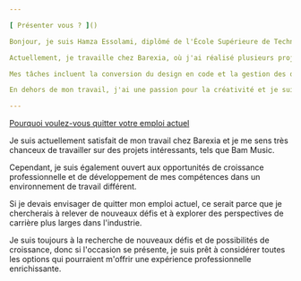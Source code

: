 ```yaml
---

[ Présenter vous ? ]()

Bonjour, je suis Hamza Essolami, diplômé de l'École Supérieure de Technologie en Informatique. Depuis trois ans, j'ai travaillé en tant que développeur frontend, et je suis passionné par la création de produits beaux et performants qui offrent une excellente expérience utilisateur. 

Actuellement, je travaille chez Barexia, où j'ai réalisé plusieurs projets intéressants. Je suis également responsable de la gestion des ressources en back office ainsi de la front-office pour un projet majeur appelé Bam Music, un site de streaming musical similaire à Spotify, où les utilisateurs peuvent écouter, télécharger et acheter des licences musicales. 

Mes tâches incluent la conversion du design en code et la gestion des différentes API. En tant que chef d'équipe, je suis responsable de l'attribution des tâches et de la révision du code, ainsi que de la communication directe avec le propriétaire du produit pour comprendre les tâches à accomplir. 

En dehors de mon travail, j'ai une passion pour la créativité et je suis également un peintre et un acteur de théâtre. Merci pour cette opportunité de partager mes expériences et mes passions avec vous. 

---
```


[ Pourquoi voulez-vous quitter votre emploi actuel ]()

Je suis actuellement satisfait de mon travail chez Barexia et je me sens très chanceux de travailler sur des projets intéressants, tels que Bam Music.

Cependant, je suis également ouvert aux opportunités de croissance professionnelle et de développement de mes compétences dans un environnement de travail différent.

Si je devais envisager de quitter mon emploi actuel, ce serait parce que je chercherais à relever de nouveaux défis et à explorer des perspectives de carrière plus larges dans l'industrie.

Je suis toujours à la recherche de nouveaux défis et de possibilités de croissance, donc si l'occasion se présente, je suis prêt à considérer toutes les options qui pourraient m'offrir une expérience professionnelle enrichissante.

